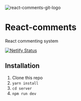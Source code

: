 ![react-comments-git-logo](https://user-images.githubusercontent.com/75787788/113927690-ce415a00-97bb-11eb-8cf0-e03e0427890b.png)

# React-comments
React commenting system

[![Netlify Status](https://api.netlify.com/api/v1/badges/d7f65515-38ea-4a18-98a0-87c217cd14b8/deploy-status)](https://app.netlify.com/sites/react-comments/deploys)

## Installation

1. Clone this repo
2. `yarn install`
3. `cd server`
4. `npm run dev`

